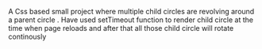 A Css based small project where multiple child circles are revolving around a parent circle .
Have used setTimeout function to render child circle at the time when page reloads and after that all those child circle will rotate continously 
